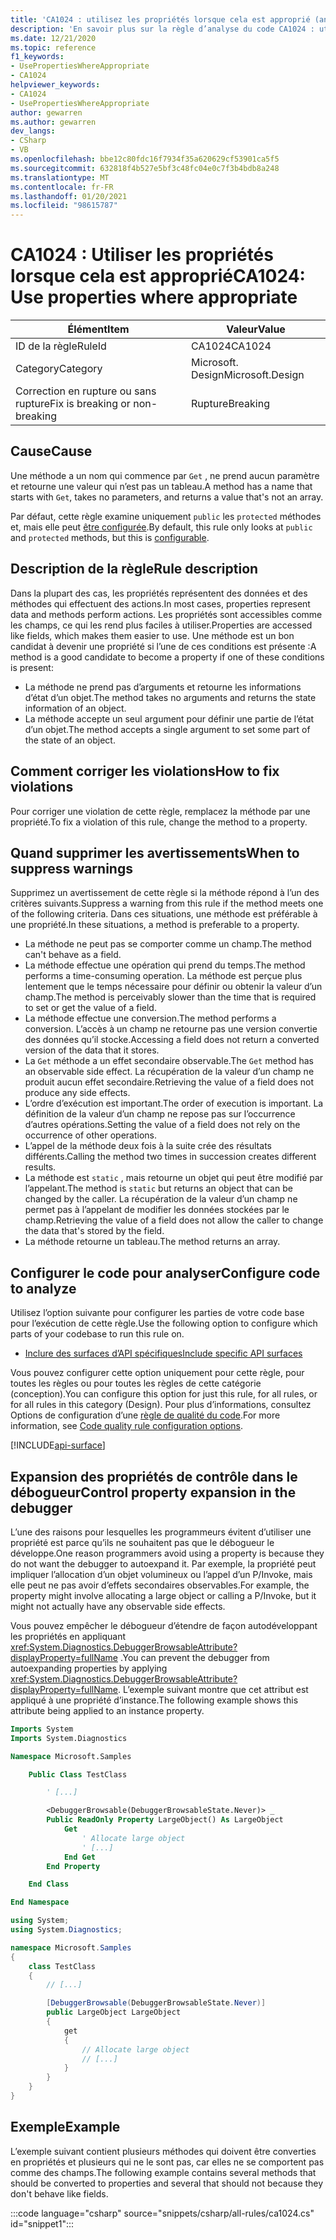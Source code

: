 ```yaml
---
title: 'CA1024 : utilisez les propriétés lorsque cela est approprié (analyse du code)'
description: 'En savoir plus sur la règle d’analyse du code CA1024 : utiliser les propriétés lorsque cela est approprié'
ms.date: 12/21/2020
ms.topic: reference
f1_keywords:
- UsePropertiesWhereAppropriate
- CA1024
helpviewer_keywords:
- CA1024
- UsePropertiesWhereAppropriate
author: gewarren
ms.author: gewarren
dev_langs:
- CSharp
- VB
ms.openlocfilehash: bbe12c80fdc16f7934f35a620629cf53901ca5f5
ms.sourcegitcommit: 632818f4b527e5bf3c48fc04e0c7f3b4bdb8a248
ms.translationtype: MT
ms.contentlocale: fr-FR
ms.lasthandoff: 01/20/2021
ms.locfileid: "98615787"
---
```

# <a name="ca1024-use-properties-where-appropriate"></a><span data-ttu-id="0ad28-103">CA1024 : Utiliser les propriétés lorsque cela est approprié</span><span class="sxs-lookup"><span data-stu-id="0ad28-103">CA1024: Use properties where appropriate</span></span>

| <span data-ttu-id="0ad28-104">Élément</span><span class="sxs-lookup"><span data-stu-id="0ad28-104">Item</span></span>                                     | <span data-ttu-id="0ad28-105">Valeur</span><span class="sxs-lookup"><span data-stu-id="0ad28-105">Value</span></span>            |
|------------------------------------------|------------------|
| <span data-ttu-id="0ad28-106">ID de la règle</span><span class="sxs-lookup"><span data-stu-id="0ad28-106">RuleId</span></span>                                   | <span data-ttu-id="0ad28-107">CA1024</span><span class="sxs-lookup"><span data-stu-id="0ad28-107">CA1024</span></span>           |
| <span data-ttu-id="0ad28-108">Category</span><span class="sxs-lookup"><span data-stu-id="0ad28-108">Category</span></span>                                 | <span data-ttu-id="0ad28-109">Microsoft. Design</span><span class="sxs-lookup"><span data-stu-id="0ad28-109">Microsoft.Design</span></span> |
| <span data-ttu-id="0ad28-110">Correction en rupture ou sans rupture</span><span class="sxs-lookup"><span data-stu-id="0ad28-110">Fix is breaking or non-breaking</span></span> | <span data-ttu-id="0ad28-111">Rupture</span><span class="sxs-lookup"><span data-stu-id="0ad28-111">Breaking</span></span>         |

## <a name="cause"></a><span data-ttu-id="0ad28-112">Cause</span><span class="sxs-lookup"><span data-stu-id="0ad28-112">Cause</span></span>

<span data-ttu-id="0ad28-113">Une méthode a un nom qui commence par `Get` , ne prend aucun paramètre et retourne une valeur qui n’est pas un tableau.</span><span class="sxs-lookup"><span data-stu-id="0ad28-113">A method has a name that starts with `Get`, takes no parameters, and returns a value that's not an array.</span></span>

<span data-ttu-id="0ad28-114">Par défaut, cette règle examine uniquement `public` les `protected` méthodes et, mais elle peut [être configurée](#configure-code-to-analyze).</span><span class="sxs-lookup"><span data-stu-id="0ad28-114">By default, this rule only looks at `public` and `protected` methods, but this is [configurable](#configure-code-to-analyze).</span></span>

## <a name="rule-description"></a><span data-ttu-id="0ad28-115">Description de la règle</span><span class="sxs-lookup"><span data-stu-id="0ad28-115">Rule description</span></span>

<span data-ttu-id="0ad28-116">Dans la plupart des cas, les propriétés représentent des données et des méthodes qui effectuent des actions.</span><span class="sxs-lookup"><span data-stu-id="0ad28-116">In most cases, properties represent data and methods perform actions.</span></span> <span data-ttu-id="0ad28-117">Les propriétés sont accessibles comme les champs, ce qui les rend plus faciles à utiliser.</span><span class="sxs-lookup"><span data-stu-id="0ad28-117">Properties are accessed like fields, which makes them easier to use.</span></span> <span data-ttu-id="0ad28-118">Une méthode est un bon candidat à devenir une propriété si l’une de ces conditions est présente :</span><span class="sxs-lookup"><span data-stu-id="0ad28-118">A method is a good candidate to become a property if one of these conditions is present:</span></span>

- <span data-ttu-id="0ad28-119">La méthode ne prend pas d’arguments et retourne les informations d’état d’un objet.</span><span class="sxs-lookup"><span data-stu-id="0ad28-119">The method takes no arguments and returns the state information of an object.</span></span>
- <span data-ttu-id="0ad28-120">La méthode accepte un seul argument pour définir une partie de l’état d’un objet.</span><span class="sxs-lookup"><span data-stu-id="0ad28-120">The method accepts a single argument to set some part of the state of an object.</span></span>

## <a name="how-to-fix-violations"></a><span data-ttu-id="0ad28-121">Comment corriger les violations</span><span class="sxs-lookup"><span data-stu-id="0ad28-121">How to fix violations</span></span>

<span data-ttu-id="0ad28-122">Pour corriger une violation de cette règle, remplacez la méthode par une propriété.</span><span class="sxs-lookup"><span data-stu-id="0ad28-122">To fix a violation of this rule, change the method to a property.</span></span>

## <a name="when-to-suppress-warnings"></a><span data-ttu-id="0ad28-123">Quand supprimer les avertissements</span><span class="sxs-lookup"><span data-stu-id="0ad28-123">When to suppress warnings</span></span>

<span data-ttu-id="0ad28-124">Supprimez un avertissement de cette règle si la méthode répond à l’un des critères suivants.</span><span class="sxs-lookup"><span data-stu-id="0ad28-124">Suppress a warning from this rule if the method meets one of the following criteria.</span></span> <span data-ttu-id="0ad28-125">Dans ces situations, une méthode est préférable à une propriété.</span><span class="sxs-lookup"><span data-stu-id="0ad28-125">In these situations, a method is preferable to a property.</span></span>

- <span data-ttu-id="0ad28-126">La méthode ne peut pas se comporter comme un champ.</span><span class="sxs-lookup"><span data-stu-id="0ad28-126">The method can't behave as a field.</span></span>
- <span data-ttu-id="0ad28-127">La méthode effectue une opération qui prend du temps.</span><span class="sxs-lookup"><span data-stu-id="0ad28-127">The method performs a time-consuming operation.</span></span> <span data-ttu-id="0ad28-128">La méthode est perçue plus lentement que le temps nécessaire pour définir ou obtenir la valeur d’un champ.</span><span class="sxs-lookup"><span data-stu-id="0ad28-128">The method is perceivably slower than the time that is required to set or get the value of a field.</span></span>
- <span data-ttu-id="0ad28-129">La méthode effectue une conversion.</span><span class="sxs-lookup"><span data-stu-id="0ad28-129">The method performs a conversion.</span></span> <span data-ttu-id="0ad28-130">L’accès à un champ ne retourne pas une version convertie des données qu’il stocke.</span><span class="sxs-lookup"><span data-stu-id="0ad28-130">Accessing a field does not return a converted version of the data that it stores.</span></span>
- <span data-ttu-id="0ad28-131">La `Get` méthode a un effet secondaire observable.</span><span class="sxs-lookup"><span data-stu-id="0ad28-131">The `Get` method has an observable side effect.</span></span> <span data-ttu-id="0ad28-132">La récupération de la valeur d’un champ ne produit aucun effet secondaire.</span><span class="sxs-lookup"><span data-stu-id="0ad28-132">Retrieving the value of a field does not produce any side effects.</span></span>
- <span data-ttu-id="0ad28-133">L’ordre d’exécution est important.</span><span class="sxs-lookup"><span data-stu-id="0ad28-133">The order of execution is important.</span></span> <span data-ttu-id="0ad28-134">La définition de la valeur d’un champ ne repose pas sur l’occurrence d’autres opérations.</span><span class="sxs-lookup"><span data-stu-id="0ad28-134">Setting the value of a field does not rely on the occurrence of other operations.</span></span>
- <span data-ttu-id="0ad28-135">L’appel de la méthode deux fois à la suite crée des résultats différents.</span><span class="sxs-lookup"><span data-stu-id="0ad28-135">Calling the method two times in succession creates different results.</span></span>
- <span data-ttu-id="0ad28-136">La méthode est `static` , mais retourne un objet qui peut être modifié par l’appelant.</span><span class="sxs-lookup"><span data-stu-id="0ad28-136">The method is `static` but returns an object that can be changed by the caller.</span></span> <span data-ttu-id="0ad28-137">La récupération de la valeur d’un champ ne permet pas à l’appelant de modifier les données stockées par le champ.</span><span class="sxs-lookup"><span data-stu-id="0ad28-137">Retrieving the value of a field does not allow the caller to change the data that's stored by the field.</span></span>
- <span data-ttu-id="0ad28-138">La méthode retourne un tableau.</span><span class="sxs-lookup"><span data-stu-id="0ad28-138">The method returns an array.</span></span>

## <a name="configure-code-to-analyze"></a><span data-ttu-id="0ad28-139">Configurer le code pour analyser</span><span class="sxs-lookup"><span data-stu-id="0ad28-139">Configure code to analyze</span></span>

<span data-ttu-id="0ad28-140">Utilisez l’option suivante pour configurer les parties de votre code base pour l’exécution de cette règle.</span><span class="sxs-lookup"><span data-stu-id="0ad28-140">Use the following option to configure which parts of your codebase to run this rule on.</span></span>

- [<span data-ttu-id="0ad28-141">Inclure des surfaces d’API spécifiques</span><span class="sxs-lookup"><span data-stu-id="0ad28-141">Include specific API surfaces</span></span>](#include-specific-api-surfaces)

<span data-ttu-id="0ad28-142">Vous pouvez configurer cette option uniquement pour cette règle, pour toutes les règles ou pour toutes les règles de cette catégorie (conception).</span><span class="sxs-lookup"><span data-stu-id="0ad28-142">You can configure this option for just this rule, for all rules, or for all rules in this category (Design).</span></span> <span data-ttu-id="0ad28-143">Pour plus d’informations, consultez Options de configuration d’une [règle de qualité du code](../code-quality-rule-options.md).</span><span class="sxs-lookup"><span data-stu-id="0ad28-143">For more information, see [Code quality rule configuration options](../code-quality-rule-options.md).</span></span>

[!INCLUDE[api-surface](~/includes/code-analysis/api-surface.md)]

## <a name="control-property-expansion-in-the-debugger"></a><span data-ttu-id="0ad28-144">Expansion des propriétés de contrôle dans le débogueur</span><span class="sxs-lookup"><span data-stu-id="0ad28-144">Control property expansion in the debugger</span></span>

<span data-ttu-id="0ad28-145">L’une des raisons pour lesquelles les programmeurs évitent d’utiliser une propriété est parce qu’ils ne souhaitent pas que le débogueur le développe.</span><span class="sxs-lookup"><span data-stu-id="0ad28-145">One reason programmers avoid using a property is because they do not want the debugger to autoexpand it.</span></span> <span data-ttu-id="0ad28-146">Par exemple, la propriété peut impliquer l’allocation d’un objet volumineux ou l’appel d’un P/Invoke, mais elle peut ne pas avoir d’effets secondaires observables.</span><span class="sxs-lookup"><span data-stu-id="0ad28-146">For example, the property might involve allocating a large object or calling a P/Invoke, but it might not actually have any observable side effects.</span></span>

<span data-ttu-id="0ad28-147">Vous pouvez empêcher le débogueur d’étendre de façon autodéveloppant les propriétés en appliquant <xref:System.Diagnostics.DebuggerBrowsableAttribute?displayProperty=fullName> .</span><span class="sxs-lookup"><span data-stu-id="0ad28-147">You can prevent the debugger from autoexpanding properties by applying <xref:System.Diagnostics.DebuggerBrowsableAttribute?displayProperty=fullName>.</span></span> <span data-ttu-id="0ad28-148">L’exemple suivant montre que cet attribut est appliqué à une propriété d’instance.</span><span class="sxs-lookup"><span data-stu-id="0ad28-148">The following example shows this attribute being applied to an instance property.</span></span>

```vb
Imports System
Imports System.Diagnostics

Namespace Microsoft.Samples

    Public Class TestClass

        ' [...]

        <DebuggerBrowsable(DebuggerBrowsableState.Never)> _
        Public ReadOnly Property LargeObject() As LargeObject
            Get
                ' Allocate large object
                ' [...]
            End Get
        End Property

    End Class

End Namespace
```

```csharp
using System;
using System.Diagnostics;

namespace Microsoft.Samples
{
    class TestClass
    {
        // [...]

        [DebuggerBrowsable(DebuggerBrowsableState.Never)]
        public LargeObject LargeObject
        {
            get
            {
                // Allocate large object
                // [...]
            }
        }
    }
}
```

## <a name="example"></a><span data-ttu-id="0ad28-149">Exemple</span><span class="sxs-lookup"><span data-stu-id="0ad28-149">Example</span></span>

<span data-ttu-id="0ad28-150">L’exemple suivant contient plusieurs méthodes qui doivent être converties en propriétés et plusieurs qui ne le sont pas, car elles ne se comportent pas comme des champs.</span><span class="sxs-lookup"><span data-stu-id="0ad28-150">The following example contains several methods that should be converted to properties and several that should not because they don't behave like fields.</span></span>

:::code language="csharp" source="snippets/csharp/all-rules/ca1024.cs" id="snippet1":::
